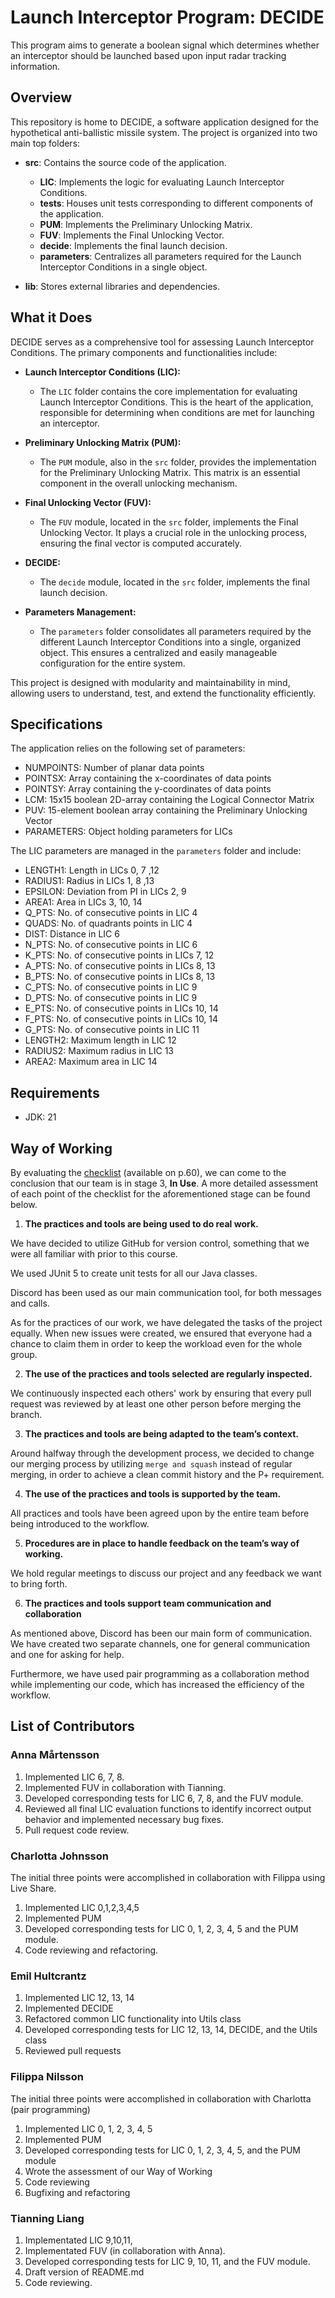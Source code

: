 # Launch Interceptor Program: DECIDE

This program aims to generate a boolean signal which determines whether an interceptor should be launched based upon input radar tracking information. 

## Overview

This repository is home to DECIDE, a software application designed for the hypothetical anti-ballistic missile system. The project is organized into two main top folders:

- **src**: Contains the source code of the application.
  - **LIC**: Implements the logic for evaluating Launch Interceptor Conditions.
  - **tests**: Houses unit tests corresponding to different components of the application.
  - **PUM**: Implements the Preliminary Unlocking Matrix.
  - **FUV**: Implements the Final Unlocking Vector.
  - **decide**: Implements the final launch decision.
  - **parameters**: Centralizes all parameters required for the Launch Interceptor Conditions in a single object.

- **lib**: Stores external libraries and dependencies.

## What it Does

DECIDE serves as a comprehensive tool for assessing Launch Interceptor Conditions. The primary components and functionalities include:

- **Launch Interceptor Conditions (LIC):**
  - The `LIC` folder contains the core implementation for evaluating Launch Interceptor Conditions. This is the heart of the application, responsible for determining when conditions are met for launching an interceptor.

- **Preliminary Unlocking Matrix (PUM):**
  - The `PUM` module, also in the `src` folder, provides the implementation for the Preliminary Unlocking Matrix. This matrix is an essential component in the overall unlocking mechanism.

- **Final Unlocking Vector (FUV):**
  - The `FUV` module, located in the `src` folder, implements the Final Unlocking Vector. It plays a crucial role in the unlocking process, ensuring the final vector is computed accurately.

- **DECIDE:**
  - The `decide` module, located in the `src` folder, implements the final launch decision.

- **Parameters Management:**
  - The `parameters` folder consolidates all parameters required by the different Launch Interceptor Conditions into a single, organized object. This ensures a centralized and easily manageable configuration for the entire system.

This project is designed with modularity and maintainability in mind, allowing users to understand, test, and extend the functionality efficiently.

## Specifications

The application relies on the following set of parameters:

- NUMPOINTS: Number of planar data points
- POINTSX: Array containing the x-coordinates of data points
- POINTSY: Array containing the y-coordinates of data points
- LCM: 15x15 boolean 2D-array containing the Logical Connector Matrix
- PUV: 15-element boolean array containing the Preliminary Unlocking Vector
- PARAMETERS: Object holding parameters for LICs

The LIC parameters are managed in the `parameters` folder and include:

- LENGTH1: Length in LICs 0, 7 ,12
- RADIUS1: Radius in LICs 1, 8 ,13
- EPSILON: Deviation from PI in LICs 2, 9
- AREA1: Area in LICs 3, 10, 14
- Q_PTS: No. of consecutive points in LIC 4
- QUADS: No. of quadrants points in LIC 4
- DIST: Distance in LIC 6
- N_PTS: No. of consecutive points in LIC 6
- K_PTS: No. of consecutive points in LICs 7, 12
- A_PTS: No. of consecutive points in LICs 8, 13
- B_PTS: No. of consecutive points in LICs 8, 13
- C_PTS: No. of consecutive points in LIC 9
- D_PTS: No. of consecutive points in LIC 9
- E_PTS: No. of consecutive points in LICs 10, 14
- F_PTS: No. of consecutive points in LICs 10, 14
- G_PTS: No. of consecutive points in LIC 11
- LENGTH2: Maximum length in LIC 12
- RADIUS2: Maximum radius in LIC 13
- AREA2: Maximum area in LIC 14

## Requirements

+ JDK: 21

## Way of Working
By evaluating the [checklist](https://www.omg.org/spec/Essence/1.2/PDF) (available on p.60), we can come to the conclusion that our team is in stage 3, **In Use**. A more detailed assessment of each point of the checklist for the aforementioned stage can be found below.

1. **The practices and tools are being used to do real work.**

We have decided to utilize GitHub for version control, something that we were all familiar with prior to this course.

We used JUnit 5 to create unit tests for all our Java classes.

Discord has been used as our main communication tool, for both messages and calls.

As for the practices of our work, we have delegated the tasks of the project equally. When new issues were created, we ensured that everyone had a chance to claim them in order to keep the workload even for the whole group.

2. **The use of the practices and tools selected are regularly inspected.**

We continuously inspected each others' work by ensuring that every pull request was reviewed by at least one other person before merging the branch.

3. **The practices and tools are being adapted to the team’s context.**

Around halfway through the development process, we decided to change our merging process by utilizing `merge and squash` instead of regular merging, in order to achieve a clean commit history and the P+ requirement.

4. **The use of the practices and tools is supported by the team.**

All practices and tools have been agreed upon by the entire team before being introduced to the workflow.

5. **Procedures are in place to handle feedback on the team’s way of working.**

We hold regular meetings to discuss our project and any feedback we want to bring forth. 

6. **The practices and tools support team communication and collaboration**

As mentioned above, Discord has been our main form of communication. We have created two separate channels, one for general communication and one for asking for help. 

Furthermore, we have used pair programming as a collaboration method while implementing our code, which has increased the efficiency of the workflow.

## List of Contributors

### Anna Mårtensson
1. Implemented LIC 6, 7, 8.
2. Implemented FUV in collaboration with Tianning.
3. Developed corresponding tests for LIC 6, 7, 8, and the FUV module.
4. Reviewed all final LIC evaluation functions to identify incorrect output behavior and implemented necessary bug fixes.
5. Pull request code review.

### Charlotta Johnsson
The initial three points were accomplished in collaboration with Filippa using Live Share.
1. Implemented LIC 0,1,2,3,4,5 
2. Implemented PUM 
3. Developed corresponding tests for LIC 0, 1, 2, 3, 4, 5 and the PUM module.
4. Code reviewing and refactoring.

### Emil Hultcrantz
1. Implemented LIC 12, 13, 14
2. Implemented DECIDE
3. Refactored common LIC functionality into Utils class
4. Developed corresponding tests for LIC 12, 13, 14, DECIDE, and the Utils class
5. Reviewed pull requests

### Filippa Nilsson
The initial three points were accomplished in collaboration with Charlotta (pair programming)
1. Implemented LIC 0, 1, 2, 3, 4, 5 
2. Implemented PUM 
3. Developed corresponding tests for LIC 0, 1, 2, 3, 4, 5, and the PUM module
4. Wrote the assessment of our Way of Working
5. Code reviewing
6. Bugfixing and refactoring


### Tianning Liang
1. Implementated LIC 9,10,11, 
2. Implementated FUV (in collaboration with Anna).
3. Developed corresponding tests for LIC 9, 10, 11, and the FUV module.
4. Draft version of README.md
5. Code reviewing.





